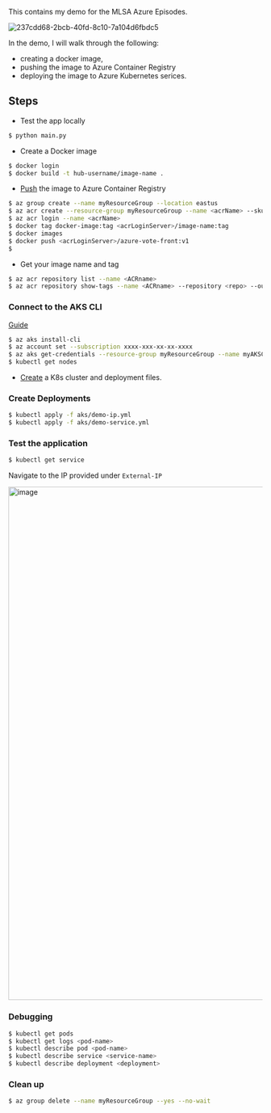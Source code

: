 This contains my demo for the MLSA Azure Episodes.

![237cdd68-2bcb-40fd-8c10-7a104d6fbdc5](https://github.com/Mbaoma/SCA-Cloud-School-Application/assets/49791498/1dcf361d-fd5e-4814-b0ff-4d0f06d935a6)


In the demo, I will walk through the following:
- creating a docker image, 
- pushing the image to Azure Container Registry
- deploying the image to Azure Kubernetes serices.

## Steps
-  Test the app locally
```bash
$ python main.py
```

- Create a Docker image
```bash
$ docker login
$ docker build -t hub-username/image-name .
```

- [Push](https://learn.microsoft.com/en-us/azure/aks/tutorial-kubernetes-prepare-acr?tabs=azure-cli) the image to Azure Container Registry
```bash
$ az group create --name myResourceGroup --location eastus
$ az acr create --resource-group myResourceGroup --name <acrName> --sku Basic
$ az acr login --name <acrName>
$ docker tag docker-image:tag <acrLoginServer>/image-name:tag
$ docker images
$ docker push <acrLoginServer>/azure-vote-front:v1
$ 
```

- Get your image name and tag
```bash
$ az acr repository list --name <ACRname>    
$ az acr repository show-tags --name <ACRname> --repository <repo> --output table
```

### Connect to the AKS CLI
[Guide](https://learn.microsoft.com/en-us/azure/aks/learn/quick-kubernetes-deploy-cli)
```bash
$ az aks install-cli
$ az account set --subscription xxxx-xxx-xx-xx-xxxx
$ az aks get-credentials --resource-group myResourceGroup --name myAKSCluster
$ kubectl get nodes
```

- [Create](https://learn.microsoft.com/en-us/azure/aks/learn/quick-kubernetes-deploy-portal?tabs=azure-cli) a K8s cluster and deployment files.

### Create Deployments
```bash
$ kubectl apply -f aks/demo-ip.yml
$ kubectl apply -f aks/demo-service.yml
```

### Test the application
```bash
$ kubectl get service
```

Navigate to the IP provided under ```External-IP```

<img width="1016" alt="image" src="https://github.com/Mbaoma/SCA-Cloud-School-Application/assets/49791498/2d1e0d48-1c6b-4e8b-9c13-8ec98eb83bad">

### Debugging
```bash
$ kubectl get pods
$ kubectl get logs <pod-name>
$ kubectl describe pod <pod-name>
$ kubectl describe service <service-name>
$ kubectl describe deployment <deployment>
```

### Clean up
```bash
$ az group delete --name myResourceGroup --yes --no-wait
```